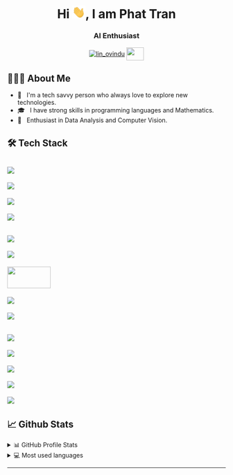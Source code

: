 <!-- <p align="center">
  <img src="https://s27389.pcdn.co/wp-content/uploads/2019/08/AdobeStock_244675452.jpeg" height="200"/>
</p> -->
<br>
<!-- 
 <p align="center">
<img src="https://img.shields.io/badge/Age-22-blue" />
  <img src="https://img.shields.io/badge/Focus-Machine%20Learning-brightgreen" />
  <img src="https://img.shields.io/badge/Lives-Ho%20Chi%20Minh-success" />
  <img src="https://img.shields.io/badge/Languages-English%20&%20Vietnamese-brightgreen" />
</p> -->
<!-- <hr> -->
<h1 align="center">Hi <img src="https://raw.githubusercontent.com/ABSphreak/ABSphreak/master/gifs/Hi.gif" width="30px">, I am Phat Tran </h1>
<h3 align="center">AI Enthusiast</h3>
<p align="center">
<a href="https://www.linkedin.com/in/phat-tran-824334189/" target="blank"><img align="center" src="https://cdn-icons-png.flaticon.com/512/174/174857.png" alt="lin_ovindu" height="30" width="40" /></a>  
<a href = "mailto: phattrann23@gmail.com"><img align="center" src="https://seeklogo.com/images/G/gmail-new-2020-logo-32DBE11BB4-seeklogo.com.png" height="30" width="40" /></a>
</p>
</p>







## 👨🏻‍💻 About Me   
- 🤔 &nbsp; I'm a tech savvy person who always love to explore new technologies.
- 🎓 &nbsp; I have strong skills in programming languages and Mathematics.
- 🌱 &nbsp; Enthusiast in Data Analysis and Computer Vision.


<!-- <img src="https://media.giphy.com/media/iY8CRBdQXODJSCERIr/giphy.gif" width="30px">&nbsp; -->

## 🛠 Tech Stack

  
 
  <code> <img height="50" src="https://www.vectorlogo.zone/logos/python/python-ar21.svg"> </code>
  <code> <img height="50" src="https://cdn.worldvectorlogo.com/logos/c.svg"> </code>
  <code> <img height="50" src="https://www.vectorlogo.zone/logos/mysql/mysql-ar21.svg"> </code>
  <code> <img height="50" src="https://seeklogo.com/images/M/microsoft-sql-server-logo-96AF49E2B3-seeklogo.com.png"> </code>

  <code> <img height="50" src="https://seeklogo.com/images/S/scikit-learn-logo-8766D07E2E-seeklogo.com.png"> </code>
  <code> <img height="50" src="https://www.vectorlogo.zone/logos/tensorflow/tensorflow-ar21.svg"> </code>
  <code> <img height="50" src="https://matplotlib.org/2.2.5/_images/sphx_glr_logos2_001.png" width='100'> </code>
  <code> <img height="50" src="https://upload.wikimedia.org/wikipedia/commons/thumb/e/ed/Pandas_logo.svg/768px-Pandas_logo.svg.png"> </code>
  <code> <img height="50" src="https://www.vectorlogo.zone/logos/numpy/numpy-ar21.svg"> </code>
  
  <code> <img height="50" src="https://www.vectorlogo.zone/logos/git-scm/git-scm-ar21.svg"> </code>
  <code> <img height="50" src="https://www.vectorlogo.zone/logos/jupyter/jupyter-ar21.svg"> </code>
  <code> <img height="50" src="https://www.vectorlogo.zone/logos/visualstudio_code/visualstudio_code-icon.svg"> </code> 
  <code> <img height="50" src="https://seeklogo.com/images/P/pycharm-logo-51B1427388-seeklogo.com.png"> </code>
  <code> <img height="50" src="https://upload.wikimedia.org/wikipedia/commons/7/7e/Spyder_logo.svg"> </code>

<!--   <p align="center"> -->

## 📈 Github Stats
    
<details>
  <summary>📊 GitHub Profile Stats</summary>
  <br/>
  
![Anurag's GitHub stats](https://github-readme-stats.vercel.app/api?username=phattrann&show_icons=true&theme=calm)

</details>

<details> 
  <summary>💻 Most used languages</summary>
  <br/>
  
  
  [![Top Langs](https://github-readme-stats.vercel.app/api/top-langs/?username=phattrann&langs_count=5&show_icons=true&theme=calm)](https://github.com/anuraghazra/github-readme-stats)

  <br/>
  <b>Note:</b> This chart is only a metric of which languages my public code on GitHub consists of and does not reflect my experience or skill level.
</details>

<hr>
